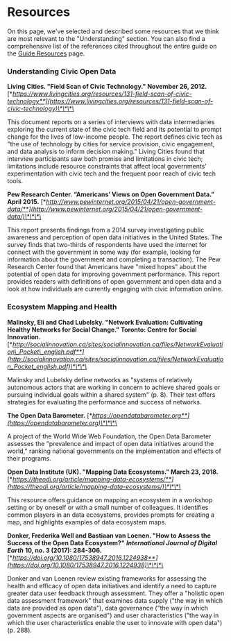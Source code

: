 # Resources

On this page, we've selected and described some resources that we think are most relevant to the "Understanding" section. You can also find a comprehensive list of the references cited throughout the entire guide on the [Guide Resources](https://civic-switchboard.gitbook.io/guide/guide-resources) page.

### **Understanding Civic Open Data**

**Living Cities. "Field Scan of Civic Technology." November 26, 2012.** [**https://www.livingcities.org/resources/131-field-scan-of-civic-technology**](https://www.livingcities.org/resources/131-field-scan-of-civic-technology)\*\*\*\*

This document reports on a series of interviews with data intermediaries exploring the current state of the civic tech field and its potential to prompt change for the lives of low-income people. The report defines civic tech as "the use of technology by cities for service provision, civic engagement, and data analysis to inform decision making." Living Cities found that interview participants saw both promise and limitations in civic tech; limitations include resource constraints that affect local governments' experimentation with civic tech and the frequent poor reach of civic tech tools.

**Pew Research Center. “Americans’ Views on Open Government Data.” April 2015.** [**http://www.pewinternet.org/2015/04/21/open-government-data/**](http://www.pewinternet.org/2015/04/21/open-government-data/)\*\*\*\*

This report presents findings from a 2014 survey investigating public awareness and perception of open data initiatives in the United States. The survey finds that two-thirds of respondents have used the internet for connect with the government in some way \(for example, looking for information about the government and completing a transaction\). The Pew Research Center found that Americans have "mixed hopes" about the potential of open data for improving government performance. This report provides readers with definitions of open government and open data and a look at how individuals are currently engaging with civic information online.

### **Ecosystem Mapping and Health**

**Malinsky, Eli and Chad Lubelsky. "Network Evaluation: Cultivating Healthy Networks for Social Change." Toronto: Centre for Social Innovation.** [**http://socialinnovation.ca/sites/socialinnovation.ca/files/NetworkEvaluation\_Pocket\_english.pdf**](http://socialinnovation.ca/sites/socialinnovation.ca/files/NetworkEvaluation_Pocket_english.pdf)\*\*\*\*

Malinsky and Lubelsky define networks as "systems of relatively autonomous actors that are working in concern to achieve shared goals or pursuing individual goals within a shared system" \(p. 8\). Their text offers strategies for evaluating the performance and success of networks.

**The Open Data Barometer.** [**https://opendatabarometer.org**](https://opendatabarometer.org)\*\*\*\*

A project of the World Wide Web Foundation, the Open Data Barometer assesses the "prevalence and impact of open data initiatives around the world," ranking national governments on the implementation and effects of their programs.

**Open Data Institute \(UK\). "Mapping Data Ecosystems." March 23, 2018.** [**https://theodi.org/article/mapping-data-ecosystems/**](https://theodi.org/article/mapping-data-ecosystems/)\*\*\*\*

This resource offers guidance on mapping an ecosystem in a workshop setting or by oneself or with a small number of colleagues. It identifies common players in an data ecosystems, provides prompts for creating a map, and highlights examples of data ecosystem maps.

**Donker, Frederika Well and Bastiaan van Loenen. "How to Assess the Success of the Open Data Ecosystem?"** _**International Journal of Digital Earth**_ **10, no. 3 \(2017\): 284-306.** [**https://doi.org/10.1080/17538947.2016.1224938**](https://doi.org/10.1080/17538947.2016.1224938)\*\*\*\*

Donker and van Loenen review existing frameworks for assessing the health and efficacy of open data initiatives and identify a need to capture greater data user feedback through assessment. They offer a "holistic open data assessment framework" that examines data supply \("the way in which data are provided as open data"\), data governance \("the way in which government aspects are organised"\) and user characteristics \("the way in which the user characteristics enable the user to innovate with open data"\) \(p. 288\).

